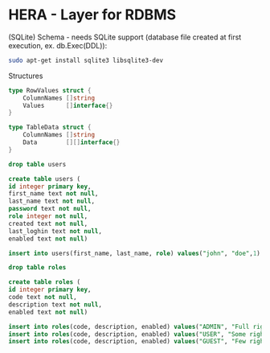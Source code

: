 # HERA - Layer for RDBMS
(SQLite) Schema - needs SQLite support (database file created at first execution, ex. db.Exec(DDL)):
```bash
sudo apt-get install sqlite3 libsqlite3-dev
```

Structures
```go
type RowValues struct {
	ColumnNames []string
	Values      []interface{}
}

type TableData struct {
	ColumnNames []string
	Data        [][]interface{}
}
```

```sql
drop table users

create table users (
id integer primary key,
first_name text not null,
last_name text not null,
password text not null,
role integer not null,
created text not null,
last_loghin text not null,
enabled text not null)
```

```sql
insert into users(first_name, last_name, role) values("john", "doe",1)
```

```sql
drop table roles

create table roles (
id integer primary key,
code text not null,
description text not null,
enabled text not null)
```

```sql
insert into roles(code, description, enabled) values("ADMIN", "Full rights", "Y");
insert into roles(code, description, enabled) values("USER", "Some rights", "Y");
insert into roles(code, description, enabled) values("GUEST", "Few rights", "Y");
```

